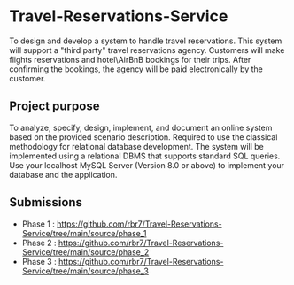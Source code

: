 # Travel-Reservations-Service
To design and develop a system to handle travel reservations.  This system will  support a "third party" travel reservations agency. Customers will make flights reservations and  hotel\AirBnB bookings for their trips. After confirming the bookings, the agency will be paid electronically  by the customer.

## Project purpose
To analyze, specify, design, implement, and document an online system based on the provided scenario description. Required to use the classical methodology for relational database development. The system will be implemented using a relational DBMS that supports standard SQL queries. Use your localhost MySQL Server (Version 8.0 or above) to implement your database and the application. 

## Submissions
- Phase 1 : https://github.com/rbr7/Travel-Reservations-Service/tree/main/source/phase_1
- Phase 2 : https://github.com/rbr7/Travel-Reservations-Service/tree/main/source/phase_2
- Phase 3 : https://github.com/rbr7/Travel-Reservations-Service/tree/main/source/phase_3
